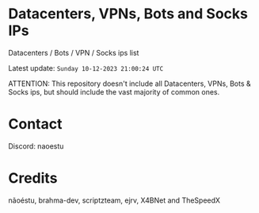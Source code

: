 # Datacenters, VPNs, Bots and Socks IPs
 
Datacenters / Bots / VPN / Socks ips list

Latest update: `Sunday 10-12-2023 21:00:24 UTC` 

ATTENTION: This repository doesn't include all Datacenters, VPNs, Bots & Socks ips, 
but should include the vast majority of common ones.

# Contact
Discord: naoestu

# Credits
nãoéstu, brahma-dev, scriptzteam, ejrv, X4BNet and TheSpeedX
